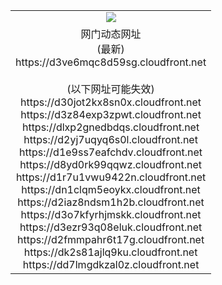 ﻿<table>
  <tr></tr>
  <tr><td colspan=2 align=center><img src="https://d3ve6mqc8d59sg.cloudfront.net/Up/oGate.jpg" /></td></tr>
  <tr><td colspan=2 align=center>网门动态网址<br/>(最新)
<br>https://d3ve6mqc8d59sg.cloudfront.net
<br/><br/>(以下网址可能失效)
<br>https://d30jot2kx8sn0x.cloudfront.net
<br>https://d3z84exp3zpwt.cloudfront.net
<br>https://dlxp2gnedbdqs.cloudfront.net
<br>https://d2yj7uqyq6s0l.cloudfront.net
<br>https://d1e9ss7eafchdv.cloudfront.net
<br>https://d8yd0rk99qqwz.cloudfront.net
<br>https://d1r7u1vwu9422n.cloudfront.net
<br>https://dn1clqm5eoykx.cloudfront.net
<br>https://d2iaz8ndsm1h2b.cloudfront.net
<br>https://d3o7kfyrhjmskk.cloudfront.net
<br>https://d3ezr93q08eluk.cloudfront.net
<br>https://d2fmmpahr6t17g.cloudfront.net
<br>https://dk2s81ajlq9ku.cloudfront.net
<br>https://dd7lmgdkzal0z.cloudfront.net
    </td>
  </tr>
</table>
